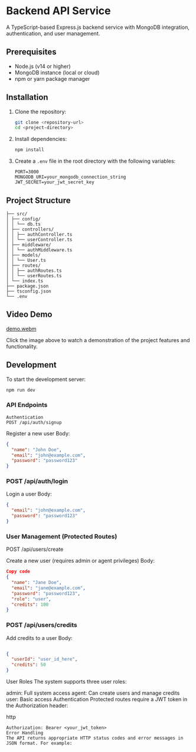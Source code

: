 # Backend API Service

A TypeScript-based Express.js backend service with MongoDB integration, authentication, and user management.

## Prerequisites

- Node.js (v14 or higher)
- MongoDB instance (local or cloud)
- npm or yarn package manager

## Installation

1. Clone the repository:

    ```bash
    git clone <repository-url>
    cd <project-directory>
    ```

2. Install dependencies:

    ```bash
    npm install
    ```

3. Create a `.env` file in the root directory with the following variables:

    ```env
    PORT=3000
    MONGODB_URI=your_mongodb_connection_string
    JWT_SECRET=your_jwt_secret_key
    ```

## Project Structure

```
├── src/
│ ├── config/
│ │ └── db.ts
│ ├── controllers/
│ │ ├── authController.ts
│ │ └── userController.ts
│ ├── middleware/
│ │ └── authMiddleware.ts
│ ├── models/
│ │ └── User.ts
│ ├── routes/
│ │ ├── authRoutes.ts
│ │ └── userRoutes.ts
│ └── index.ts
├── package.json
├── tsconfig.json
└── .env
```
## Video Demo

[demo.webm](https://github.com/user-attachments/assets/a0473656-491e-45da-b32d-af20bf062e3f)

Click the image above to watch a demonstration of the project features and functionality.


## Development

To start the development server:

```bash
npm run dev
```
### API Endpoints
```
Authentication
POST /api/auth/signup
```
Register a new user
Body:


```json
{ 
  "name": "John Doe",
  "email": "john@example.com",
  "password": "password123" 
}
```

### POST /api/auth/login

Login a user
Body:
```json
{ 
  "email": "john@example.com",
  "password": "password123" 
}
```
### User Management (Protected Routes)
POST /api/users/create

Create a new user (requires admin or agent privileges)
Body:
```json
Copy code
{ 
  "name": "Jane Doe", 
  "email": "jane@example.com", 
  "password": "password123", 
  "role": "user", 
  "credits": 100 
}
```
### POST /api/users/credits

Add credits to a user
Body:
```json

{ 
  "userId": "user_id_here", 
  "credits": 50 
}
```

User Roles
The system supports three user roles:

admin: Full system access
agent: Can create users and manage credits
user: Basic access
Authentication
Protected routes require a JWT token in the Authorization header:

http
```
Authorization: Bearer <your_jwt_token>
Error Handling
The API returns appropriate HTTP status codes and error messages in JSON format. For example:
